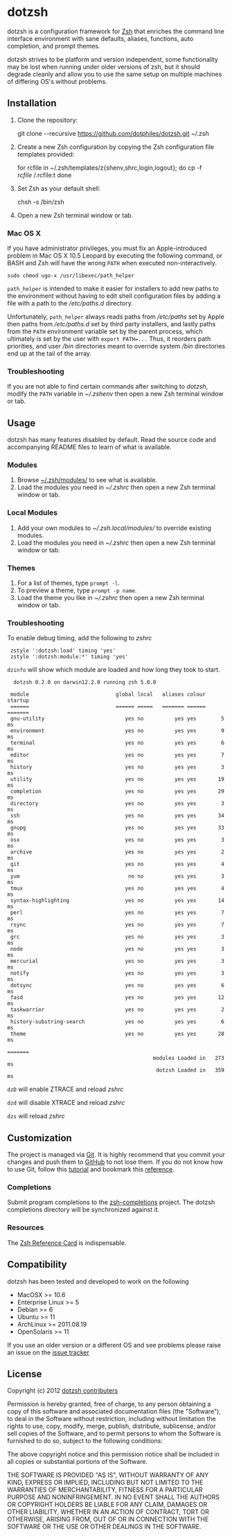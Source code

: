 dotzsh
======

dotzsh is a configuration framework for [Zsh][1] that enriches the command line
interface environment with sane defaults, aliases, functions, auto completion,
and prompt themes.

dotzsh strives to be platform and version independent, some functionality may be
lost when running under older versions of zsh, but it should degrade cleanly and
allow you to use the same setup on multiple machines of differing OS's without
problems.

Installation
------------

  1. Clone the repository:

        git clone --recursive https://github.com/dotphiles/dotzsh.git ~/.zsh

  2. Create a new Zsh configuration by copying the Zsh configuration file
     templates provided:

        for rcfile in ~/.zsh/templates/z{shenv,shrc,login,logout}; do
          cp -f $rcfile ~/.$rcfile:t
        done

  3. Set Zsh as your default shell:

        chsh -s /bin/zsh

  4. Open a new Zsh terminal window or tab.

### Mac OS X

If you have administrator privileges, you must fix an Apple-introduced problem
in Mac OS X 10.5 Leopard by executing the following command, or BASH and Zsh
will have the wrong `PATH` when executed non-interactively.

    sudo chmod ugo-x /usr/libexec/path_helper

`path_helper` is intended to make it easier for installers to add new paths to
the environment without having to edit shell configuration files by adding
a file with a path to the */etc/paths.d* directory.

Unfortunately, `path_helper` always reads paths from */etc/paths* set by Apple
then paths from */etc/paths.d* set by third party installers, and lastly paths
from the `PATH` environment variable set by the parent process, which
ultimately is set by the user with `export PATH=...` Thus, it reorders path
priorities, and user */bin* directories meant to override system */bin*
directories end up at the tail of the array.

### Troubleshooting

If you are not able to find certain commands after switching to *dotzsh*,
modify the `PATH` variable in *~/.zshenv* then open a new Zsh terminal
window or tab.

Usage
-----

dotzsh has many features disabled by default. Read the source code and
accompanying README files to learn of what is available.

### Modules

  1. Browse [~/.zsh/modules/][10] to see what is available.
  2. Load the modules you need in *~/.zshrc* then open a new Zsh terminal window
     or tab.

### Local Modules

  1. Add your own modules to *~/.zsh.local/modules/* to override existing modules.
  2. Load the modules you need in *~/.zshrc* then open a new Zsh terminal window
     or tab.
 
### Themes

  1. For a list of themes, type `prompt -l`.
  2. To preview a theme, type `prompt -p name`.
  3. Load the theme you like in *~/.zshrc* then open a new Zsh terminal window
     or tab.

### Troubleshooting

  To enable debug timing, add the following to *zshrc*

     zstyle ':dotzsh:load' timing 'yes'
     zstyle ':dotzsh:module:*' timing 'yes'

  `dzinfo` will show which module are loaded and how long they took to start.


      dotzsh 0.2.0 on darwin12.2.0 running zsh 5.0.0

     module                            global local   aliases colour  startup
     ======                            ====== =====   ======= ======  =======
     gnu-utility                          yes no          yes yes        5 ms
     environment                          yes no          yes yes        9 ms
     terminal                             yes no          yes yes        6 ms
     editor                               yes no          yes yes        7 ms
     history                              yes no          yes yes        3 ms
     utility                              yes no          yes yes       19 ms
     completion                           yes no          yes yes       29 ms
     directory                            yes no          yes yes        3 ms
     ssh                                  yes no          yes yes       34 ms
     gnupg                                yes no          yes yes       33 ms
     osx                                  yes no          yes yes        3 ms
     archive                              yes no          yes yes        2 ms
     git                                  yes no          yes yes        4 ms
     yum                                   no no          yes yes        3 ms
     tmux                                 yes no          yes yes        4 ms
     syntax-highlighting                  yes no          yes yes       14 ms
     perl                                 yes no          yes yes        7 ms
     rsync                                yes no          yes yes        7 ms
     grc                                  yes no          yes yes        3 ms
     node                                 yes no          yes yes        3 ms
     mercurial                            yes no          yes yes        3 ms
     notify                               yes no          yes yes        3 ms
     dotsync                              yes no          yes yes        6 ms
     fasd                                 yes no          yes yes       12 ms
     taskwarrior                          yes no          yes yes        2 ms
     history-substring-search             yes no          yes yes        6 ms
     theme                                yes no          yes yes       28 ms
                                                                      =======
                                                   modules Loaded in   273 ms
                                                    dotzsh Loaded in   359 ms

  `dzD` will enable ZTRACE and reload *zshrc*

  `dzd` will disable XTRACE and reload *zshrc*

  `dzs` will reload *zshrc*

Customization
-------------

The project is managed via [Git][3]. It is highly recommend that you commit
your changes and push them to [GitHub][4] to not lose them. If you do not know
how to use Git, follow this [tutorial][5] and bookmark this [reference][6].

### Completions

Submit program completions to the [zsh-completions][7] project. The dotzsh
completions directory will be synchronized against it.

### Resources

The [Zsh Reference Card][8] is indispensable.

Compatibility
-------------

dotzsh has been tested and developed to work on the following

  - MacOSX >= 10.6
  - Enterprise Linux >= 5
  - Debian >= 6
  - Ubuntu >= 11
  - ArchLinux >= 2011.08.19
  - OpenSolaris >= 11

If you use an older version or a different OS and see problems please raise an
issue on the [issue tracker][9]

License
-------

Copyright (c) 2012 [dotzsh contributers][11]

Permission is hereby granted, free of charge, to any person obtaining a copy of
this software and associated documentation files (the "Software"), to deal in
the Software without restriction, including without limitation the rights to
use, copy, modify, merge, publish, distribute, sublicense, and/or sell copies
of the Software, and to permit persons to whom the Software is furnished to do
so, subject to the following conditions:

The above copyright notice and this permission notice shall be included in all
copies or substantial portions of the Software.

THE SOFTWARE IS PROVIDED "AS IS", WITHOUT WARRANTY OF ANY KIND, EXPRESS OR
IMPLIED, INCLUDING BUT NOT LIMITED TO THE WARRANTIES OF MERCHANTABILITY,
FITNESS FOR A PARTICULAR PURPOSE AND NONINFRINGEMENT. IN NO EVENT SHALL THE
AUTHORS OR COPYRIGHT HOLDERS BE LIABLE FOR ANY CLAIM, DAMAGES OR OTHER
LIABILITY, WHETHER IN AN ACTION OF CONTRACT, TORT OR OTHERWISE, ARISING FROM,
OUT OF OR IN CONNECTION WITH THE SOFTWARE OR THE USE OR OTHER DEALINGS IN THE
SOFTWARE.

[1]: http://www.zsh.org
[2]: https://raw.github.com/dotphiles/dotzsh/master/themes/dotphiles/screenshots/dotphiles.png "dotphiles theme"
[3]: http://git-scm.com
[4]: https://github.com
[5]: http://gitimmersion.com
[6]: http://gitref.org
[7]: https://github.com/zsh-users/zsh-completions
[8]: http://www.bash2zsh.com/zsh_refcard/refcard.pdf
[9]: https://github.com/dotphiles/dotzsh/issues
[10]: https://github.com/dotphiles/dotzsh/tree/master/modules
[11]: https://github.com/dotphiles/dotzsh/graphs/contributors

